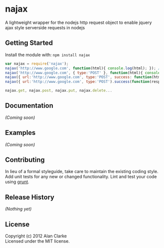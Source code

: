 # najax

A lightweight wrapper for the nodejs http request object to enable jquery ajax style serverside requests in nodejs

## Getting Started
Install the module with: `npm install najax`

```javascript
var najax = require('najax');
najax('http://www.google.com', function(html){ console.log(html); }); // "awesome"
najax('http://www.google.com', { type:'POST' }, function(html){ console.log(html); }); // "awesome"
najax({ url:'http://www.google.com', type:'POST', success: function(html){ console.log(html); }); // "awesome"
najax({ url:'http://www.google.com', type:'POST').success(function(resp){}).error(function(err){}); // "awesome"

najax.get, najax.post, najax.put, najax.delete...
```

## Documentation
_(Coming soon)_

## Examples
_(Coming soon)_

## Contributing
In lieu of a formal styleguide, take care to maintain the existing coding style. Add unit tests for any new or changed functionality. Lint and test your code using [grunt](https://github.com/cowboy/grunt).

## Release History
_(Nothing yet)_

## License
Copyright (c) 2012 Alan Clarke  
Licensed under the MIT license.
